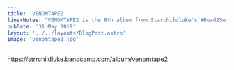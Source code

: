 ```yaml
---
title: 'VENOMTAPE2'
linerNotes: "VENOMTAPE2 is the 6th album from Starchildluke's #Road2Switch series. It's the unrelated sequel to VENOMTAPE but the theme remains unchanged - rock samples. Word to Eddie Brock."
pubDate: '31 May 2019'
layout: '../../layouts/BlogPost.astro'
image: 'venomtape2.jpg'
---
```


https://strrchildluke.bandcamp.com/album/venomtape2
